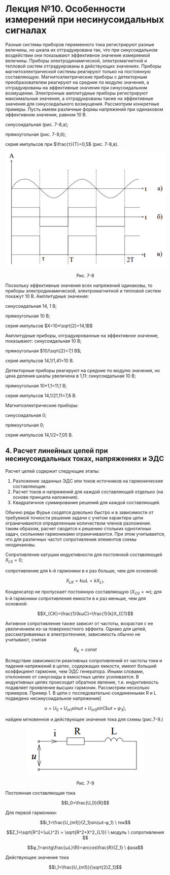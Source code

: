 # Лекция №10. Особенности измерений при несинусоидальных сигналах


Разные системы приборов переменного тока регистрируют разные величины, но шкала их отградуирована так, что при синусоидальном воздействии они показывают эффективное значение измеряемой величины.
Приборы электродинамической, электромагнитной и тепловой систем отградуированы в действующих значениях. Приборы магнитоэлектрической системы реагируют только на постоянную составляющую.
Магнитоэлектрические приборы с детекторным преобразователем реагируют на средние по модулю значения, а отградуированы на эффективные значения при синусоидальном возмущении.
Электронные амплитудные приборы регистрируют максимальные значения, а отградуированы также на эффективные значения для синусоидального возмущения.
Рассмотрим конкретные примеры.
Пусть имеем различные формы напряжений при одинаковом эффективном значении, равном 10 В.

синусоидальная (рис. 7-8,а);

прямоугольная (рис. 7-8,б);

серия импульсов при $\frac{τ}{T}=0,5$ (рис. 7-8,в).

<p align="center" > <img src="./pic/p7-8.PNG"></p>
<p align="center" >Рис. 7-8</p>

Поскольку эффективные значения всех напряжений одинаковы, то приборы электродинамической, электромагнитной и тепловой систем покажут 10 В.
Амплитудные значения:

синусоидальная 14, 1 В;

прямоугольная 10 В;

серия импульсов $X=10*\sqrt{2}=14,1В$

Амплитудные приборы, отградуированные на эффективное значение, показывают:
синусоидальная 10 В;

прямоугольная $10/\sqrt{2}=7,1 В$;

серия импульсов 14,1/1,41=10 В.

Детекторные приборы реагируют на средние по модулю значения, но цена деления шкалы увеличена в 1,11:
синусоидальная 10 В;

прямоугольная 10*1,1=11,1 В;

серия импульсов 14,1/21,11=7,8 В.

Магнитоэлектрические приборы:

синусоидальная 0;

прямоугольная 0;

серия импульсов 14,1/2=7,05 В.

## 4. Расчет линейных цепей при несинусоидальных токах, напряжениях и ЭДС

Расчет цепей содержит следующие этапы:
1. Разложение заданных ЭДС или токов источников на гармонические составляющие.
2. Расчет токов и напряжений для каждой составляющей отдельно (на основе принципа наложения).
3. Квадратичное суммирование решений для каждой составляющей.

Обычно ряды Фурье сходятся довольно быстро и в зависимости от требуемой точности решения задачи с учетом характера цепи ограничиваются определенным количеством членов разложения. таким образом, расчет сводится к решению стольких однотипных задач, сколькими гармониками ограничиваются. При этом учитывается, что для различных частот сопротивления элементов схемы неодинаковы.

Сопротивление катушки индуктивности для постоянной составляющей $X_{L0}=0$;

сопротивление для k-й гармоники в к раз больше, чем для основной:

```math
X_{LK}=kωL=kX_{L1}.
```

Конденсатор не пропускает постоянную составляющую ($X_{C0}=∞$); для k-й гармоники сопротивления емкости в к раз меньше, чем для основной:

```math
X_{CK}=\frac{1}{kωC}=\frac{1}{k}X_{C1}
```

Активное сопротивление также зависит от частоты, возрастая с ее увеличением из-за поверхностного эффекта. Однако для цепей, рассматриваемых в электротехнике, зависимость обычно не учитывают, считая 

```math
R_K=const
```

Вследствие зависимости реактивных сопротивлений от частоты токи и падения напряжений в цепях, содержащих емкости, имеют больший коэффициент гармоник, чем ЭДС генератора. Иными словами, отклонение от синусоиды в емкостных цепях усиливается.
В индуктивных цепях происходит обратное явление, т.е. индуктивность подавляет проявление высших гармоник.
Рассмотрим несколько примеров.
Пример 1. В цепи с последовательно соединенными R и L подведено несинусоидальное напряжение]

```math
u = U_0+U_{m1}sinωt+U_{m3}sin(3ωt+ψ_3),
```

найдем мгновенное и действующее значения тока для схемы (рис.7-9.)

<p align="center" > <img src="./pic/p7-9.PNG"></p>
<p align="center" >Рис. 7-9</p>

Постоянная составляющая тока

```math
I_0=\frac{U_0}{R}
```

Для первой гармоники:

```math
i_1=\frac{U_{m1}}{Z_1}sin(ωt-φ_1) \ ток
```

```math
Z_1=\sqrt{R^2+(ωL)^2} = \sqrt{R^2+X^2_{L1}} \ модуль \ сопротивления 
```

```math
φ_1=arctg\frac{ωL}{R}=arccos\frac{R}{Z_1} \ фаза
```

Действующее значение тока

```math
I_1=\frac{U_{m1}}{\sqrt{2}Z_1}
```
